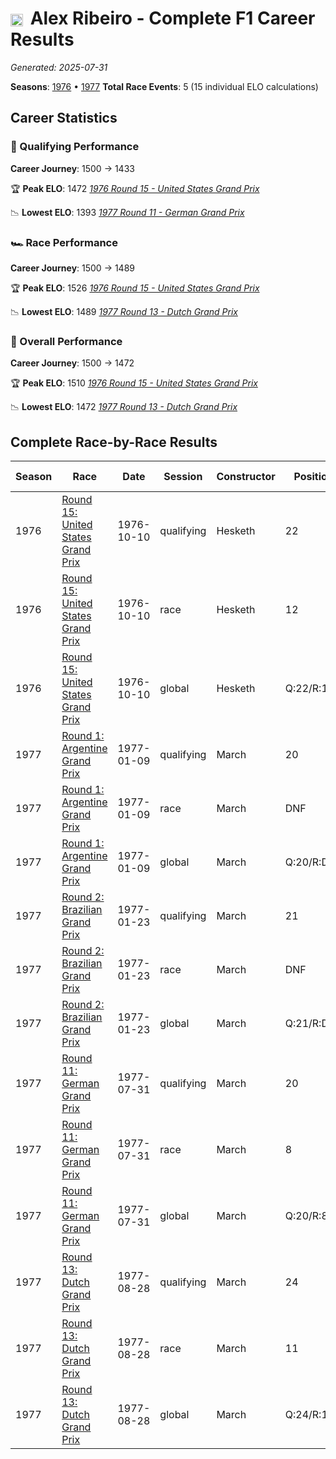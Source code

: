 # <img src="https://upload.wikimedia.org/wikipedia/commons/0/05/Flag_of_Brazil.svg" alt="Brazil" width="20" height="auto" style="vertical-align: middle; margin-right: 5px;" onerror="this.outerHTML='🇧🇷'; this.style.marginRight='5px';"/> Alex Ribeiro - Complete F1 Career Results

*Generated: 2025-07-31*

**Seasons**: [1976](../seasons/1976-season-report) • [1977](../seasons/1977-season-report)
**Total Race Events**: 5 (15 individual ELO calculations)

## Career Statistics

### 🏁 Qualifying Performance
**Career Journey**: 1500 → 1433

🏆 **Peak ELO**: 1472
   *[1976 Round 15 - United States Grand Prix](../seasons/1976-season-report#round-15-united-states-grand-prix)*

📉 **Lowest ELO**: 1393
   *[1977 Round 11 - German Grand Prix](../seasons/1977-season-report#round-11-german-grand-prix)*

### 🏎️ Race Performance
**Career Journey**: 1500 → 1489

🏆 **Peak ELO**: 1526
   *[1976 Round 15 - United States Grand Prix](../seasons/1976-season-report#round-15-united-states-grand-prix)*

📉 **Lowest ELO**: 1489
   *[1977 Round 13 - Dutch Grand Prix](../seasons/1977-season-report#round-13-dutch-grand-prix)*

### 🌟 Overall Performance
**Career Journey**: 1500 → 1472

🏆 **Peak ELO**: 1510
   *[1976 Round 15 - United States Grand Prix](../seasons/1976-season-report#round-15-united-states-grand-prix)*

📉 **Lowest ELO**: 1472
   *[1977 Round 13 - Dutch Grand Prix](../seasons/1977-season-report#round-13-dutch-grand-prix)*


## Complete Race-by-Race Results

| Season | Race | Date | Session | Constructor | Position | Starting ELO | ELO Change | Final ELO | Teammate |
|--------|------|------|---------|-------------|----------|--------------|------------|-----------|----------|
| 1976 | [Round 15: United States Grand Prix](../seasons/1976-season-report#round-15-united-states-grand-prix) | 1976-10-10 | qualifying | Hesketh | 22 | 1500 | -28 | 1472 | <img src="https://upload.wikimedia.org/wikipedia/commons/4/41/Flag_of_Austria.svg" alt="Austria" width="20" height="auto" style="vertical-align: middle; margin-right: 5px;" onerror="this.outerHTML='🇦🇹'; this.style.marginRight='5px';"/> Harald Ertl |
| 1976 | [Round 15: United States Grand Prix](../seasons/1976-season-report#round-15-united-states-grand-prix) | 1976-10-10 | race | Hesketh | 12 | 1500 | +26 | 1526 | <img src="https://upload.wikimedia.org/wikipedia/commons/4/41/Flag_of_Austria.svg" alt="Austria" width="20" height="auto" style="vertical-align: middle; margin-right: 5px;" onerror="this.outerHTML='🇦🇹'; this.style.marginRight='5px';"/> Harald Ertl |
| 1976 | [Round 15: United States Grand Prix](../seasons/1976-season-report#round-15-united-states-grand-prix) | 1976-10-10 | global | Hesketh | Q:22/R:12 | 1500 | +10 | 1510 | <img src="https://upload.wikimedia.org/wikipedia/commons/4/41/Flag_of_Austria.svg" alt="Austria" width="20" height="auto" style="vertical-align: middle; margin-right: 5px;" onerror="this.outerHTML='🇦🇹'; this.style.marginRight='5px';"/> Harald Ertl |
| 1977 | [Round 1: Argentine Grand Prix](../seasons/1977-season-report#round-1-argentine-grand-prix) | 1977-01-09 | qualifying | March | 20 | 1472 | -29 | 1443 | Ian Scheckter |
| 1977 | [Round 1: Argentine Grand Prix](../seasons/1977-season-report#round-1-argentine-grand-prix) | 1977-01-09 | race | March | DNF | 1526 | N/A | 1526 | Ian Scheckter |
| 1977 | [Round 1: Argentine Grand Prix](../seasons/1977-season-report#round-1-argentine-grand-prix) | 1977-01-09 | global | March | Q:20/R:DNF | 1510 | -9 | 1501 | Ian Scheckter |
| 1977 | [Round 2: Brazilian Grand Prix](../seasons/1977-season-report#round-2-brazilian-grand-prix) | 1977-01-23 | qualifying | March | 21 | 1443 | -24 | 1418 | Ian Scheckter |
| 1977 | [Round 2: Brazilian Grand Prix](../seasons/1977-season-report#round-2-brazilian-grand-prix) | 1977-01-23 | race | March | DNF | 1526 | N/A | 1526 | Ian Scheckter |
| 1977 | [Round 2: Brazilian Grand Prix](../seasons/1977-season-report#round-2-brazilian-grand-prix) | 1977-01-23 | global | March | Q:21/R:DNF | 1501 | -7 | 1494 | Ian Scheckter |
| 1977 | [Round 11: German Grand Prix](../seasons/1977-season-report#round-11-german-grand-prix) | 1977-07-31 | qualifying | March | 20 | 1418 | -26 | 1393 | Ian Scheckter |
| 1977 | [Round 11: German Grand Prix](../seasons/1977-season-report#round-11-german-grand-prix) | 1977-07-31 | race | March | 8 | 1526 | N/A | 1526 | Ian Scheckter |
| 1977 | [Round 11: German Grand Prix](../seasons/1977-season-report#round-11-german-grand-prix) | 1977-07-31 | global | March | Q:20/R:8 | 1494 | -8 | 1486 | Ian Scheckter |
| 1977 | [Round 13: Dutch Grand Prix](../seasons/1977-season-report#round-13-dutch-grand-prix) | 1977-08-28 | qualifying | March | 24 | 1393 | +40 | 1433 | Ian Scheckter |
| 1977 | [Round 13: Dutch Grand Prix](../seasons/1977-season-report#round-13-dutch-grand-prix) | 1977-08-28 | race | March | 11 | 1526 | -37 | 1489 | Ian Scheckter |
| 1977 | [Round 13: Dutch Grand Prix](../seasons/1977-season-report#round-13-dutch-grand-prix) | 1977-08-28 | global | March | Q:24/R:11 | 1486 | -14 | 1472 | Ian Scheckter |
